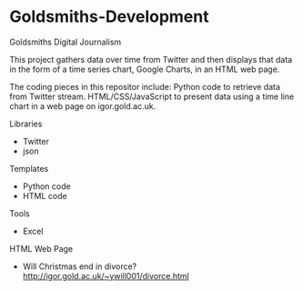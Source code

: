 # Goldsmiths-Development
Goldsmiths Digital Journalism

This project gathers data over time from Twitter and then displays that data in the form of a time series chart, Google Charts, in an HTML web page.

The coding pieces in this repositor include:
Python code to retrieve data from Twitter stream. 
HTML/CSS/JavaScript to present data using a time line chart in a web page on igor.gold.ac.uk.

Libraries
* Twitter
* json

Templates
* Python code
* HTML code

Tools
* Excel

HTML Web Page
*  Will Christmas end in divorce?  http://igor.gold.ac.uk/~ywill001/divorce.html





